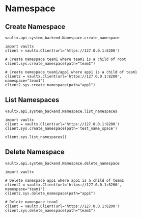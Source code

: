 # Namespace

## Create Namespace

`vaultx.api.system_backend.Namespace.create_namespace`

```python3
import vaultx
client = vaultx.Client(url='https://127.0.0.1:8200')

# Create namespace team1 where team1 is a child of root
client.sys.create_namespace(path="team1")

# Create namespace team1/app1 where app1 is a child of team1
client2 = vaultx.Client(url='https://127.0.0.1:8200', namespace="team1")
client2.sys.create_namespace(path="app1")
```

## List Namespaces

`vaultx.api.system_backend.Namespace.list_namespaces`

```python3
import vaultx
client = vaultx.Client(url='https://127.0.0.1:8200')
client.sys.create_namespace(path='test_name_space')

client.sys.list_namespaces()
```

## Delete Namespace

`vaultx.api.system_backend.Namespace.delete_namespace`

```python3
import vaultx

# Delete namespace app1 where app1 is a child of team1
client2 = vaultx.Client(url='https://127.0.0.1:8200', namespace="team1")
client2.sys.delete_namespace(path="app1")

# Delete namespace team1
client = vaultx.Client(url='https://127.0.0.1:8200')
client.sys.delete_namespace(path="team1")
```
